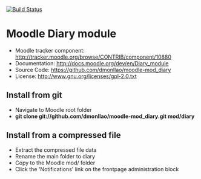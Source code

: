 
[![Build Status](https://travis-ci.org/dmonllao/moodle-mod_diary.svg?branch=master)](https://travis-ci.org/dmonllao/moodle-mod_diary)

# Moodle Diary module
- Moodle tracker component: http://tracker.moodle.org/browse/CONTRIB/component/10880
- Documentation: http://docs.moodle.org/dev/en/Diary_module
- Source Code: https://github.com/dmonllao/moodle-mod_diary
- License: http://www.gnu.org/licenses/gpl-2.0.txt

## Install from git
- Navigate to Moodle root folder
- **git clone git://github.com/dmonllao/moodle-mod_diary.git mod/diary**

## Install from a compressed file
- Extract the compressed file data
- Rename the main folder to diary
- Copy to the Moodle mod/ folder
- Click the 'Notifications' link on the frontpage administration block

